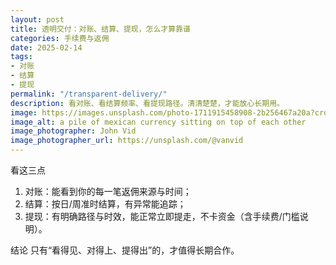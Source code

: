 ```yaml
---
layout: post
title: 透明交付：对账、结算、提现，怎么才算靠谱
categories: 手续费与返佣
date: 2025-02-14
tags:
- 对账
- 结算
- 提现
permalink: "/transparent-delivery/"
description: 看对账、看结算频率、看提现路径。清清楚楚，才能放心长期用。
image: https://images.unsplash.com/photo-1711915458908-2b256467a20a?crop=entropy&cs=tinysrgb&fit=max&fm=jpg&ixid=M3w4MDE0MTh8MHwxfHNlYXJjaHw2fHx0cmFuc3BhcmVudC1wYXltZW50LXNldHRsZW1lbnR8ZW58MHwwfHx8MTc1NzMxOTQ2N3ww&ixlib=rb-4.1.0&q=80&w=1080
image_alt: a pile of mexican currency sitting on top of each other
image_photographer: John Vid
image_photographer_url: https://unsplash.com/@vanvid
---
```

看这三点
1) 对账：能看到你的每一笔返佣来源与时间；
2) 结算：按日/周准时结算，有异常能追踪；
3) 提现：有明确路径与时效，能正常立即提走，不卡资金（含手续费/门槛说明）。

结论
只有“看得见、对得上、提得出”的，才值得长期合作。


